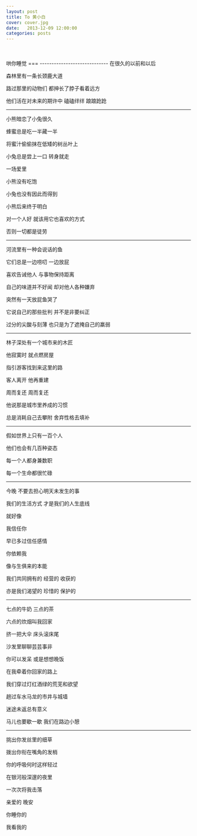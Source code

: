 ```yaml
---
layout: post
title: To 黄小白
cover: cover.jpg
date:   2013-12-09 12:00:00
categories: posts
---
```

<br/>
<br/>
哄你睡觉
===
-----------------------------
在很久的以前和以后

森林里有一条长颈鹿大道

路过那里的动物们 都抻长了脖子看着远方

他们活在对未来的期许中 磕磕绊绊 踉踉跄跄 

-----------------------------

小熊暗恋了小兔很久

蜂蜜总是吃一半藏一半

将蜜汁偷偷抹在低矮的树丛叶上

小兔总是尝上一口  转身就走

一场爱里 

小熊没有吃饱  

小兔也没有因此而得到


小熊后来终于明白 

对一个人好 就该用它也喜欢的方式

否则一切都是徒劳 

-----------------------------


河流里有一种会说话的鱼

它们总是一边唠叨 一边放屁

喜欢告诫他人 与事物保持距离

自己的味道并不好闻 却对他人各种嫌弃 


突然有一天放屁鱼哭了

它说自己的那些批判 并不是非要纠正

过分的尖酸与刻薄 也只是为了遮掩自己的羸弱

-----------------------------


林子深处有一个城市来的木匠

他寂寞时 就点燃房屋

指引游客找到来这里的路


客人离开 他再重建

周而复还 周而复还

他说那是城市里养成的习惯

总是消耗自己去攀附 舍弃性格去填补

-----------------------------

假如世界上只有一百个人

他们也会有几百种姿态

每一个人都身兼数职

每一个生命都很忙碌

-----------------------------

今晚 不要去担心明天未发生的事

我们的生活方式 才是我们的人生底线


就好像

我信任你

早已多过信任感情

你依赖我

像与生俱来的本能

我们共同拥有的 经营的 收获的 

亦是我们渴望的 珍惜的 保护的  

-----------------------------

七点的牛奶 三点的茶

六点的炊烟叫我回家

挤一把大伞 床头滚床尾

沙发里聊聊芸芸事非


你可以发呆 或是想想晚饭 

在我牵着你回家的路上 

我们穿过灯红酒绿的荒芜和欲望

趟过车水马龙的市井与城墙

迷途未返总有意义

马儿也要歇一歇  我们在路边小憩

-----------------------------

挑出你发丝里的细草

拨出你衔在嘴角的发梢

你的呼吸何时这样轻过

在银河般深邃的夜里 

一次次将我击落 


亲爱的  晚安

你睡你的

我看我的
